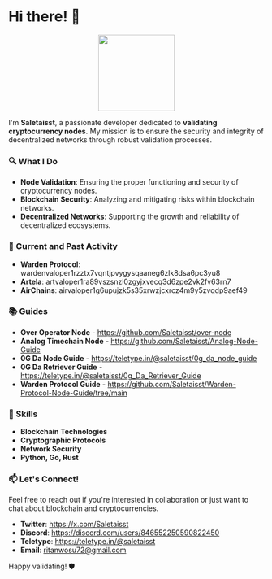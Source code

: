 # Hi there! 👋

<p align=center><img src="https://github.com/user-attachments/assets/4bf87d36-1045-44dd-a141-511990b6defc" width=150></p>

I'm **Saletaisst**, a passionate developer dedicated to **validating cryptocurrency nodes**. My mission is to ensure the security and integrity of decentralized networks through robust validation processes.

### 🔍 What I Do
- **Node Validation**: Ensuring the proper functioning and security of cryptocurrency nodes.
- **Blockchain Security**: Analyzing and mitigating risks within blockchain networks.
- **Decentralized Networks**: Supporting the growth and reliability of decentralized ecosystems.

### 🚀 Current and Past Activity
- **Warden Protocol**: wardenvaloper1rzztx7vqntjpvygysqaaneg6zlk8dsa6pc3yu8
- **Artela**: artvaloper1ra89vszsnzl0zgyjxvecq3d6zpe2vk2fv63rn7
- **AirChains**: airvaloper1g6upujzk5s35xrwzjcxrcz4m9y5zvqdp9aef49

### 📚 Guides
- **Over Operator Node** - https://github.com/Saletaisst/over-node
- **Analog Timechain Node** - https://github.com/Saletaisst/Analog-Node-Guide
- **0G Da Node Guide** - https://teletype.in/@saletaisst/0g_da_node_guide
- **0G Da Retriever Guide** - https://teletype.in/@saletaisst/0g_Da_Retriever_Guide
- **Warden Protocol Guide** - https://github.com/Saletaisst/Warden-Protocol-Node-Guide/tree/main


### 🌟 Skills
- **Blockchain Technologies**
- **Cryptographic Protocols**
- **Network Security**
- **Python, Go, Rust**

### 📫 Let's Connect!
Feel free to reach out if you're interested in collaboration or just want to chat about blockchain and cryptocurrencies.

- **Twitter**: https://x.com/Saletaisst
- **Discord**: https://discord.com/users/846552250590822450
- **Teletype**: https://teletype.in/@saletaisst
- **Email**: ritanwosu72@gmail.com

Happy validating! 🛡️
